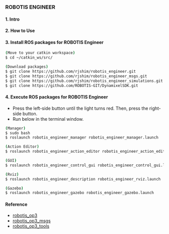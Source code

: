 ### ROBOTIS ENGINEER

#### 1. Intro

#### 2. How to Use

#### 3. Install ROS packages for ROBOTIS Engineer
```sh
(Move to your catkin workspace)
$ cd ~/catkin_ws/src/

(Download packages)
$ git clone https://github.com/rjshim/robotis_engineer.git
$ git clone https://github.com/rjshim/robotis_engineer_msgs.git
$ git clone https://github.com/rjshim/robotis_engineer_simulations.git
$ git clone https://github.com/ROBOTIS-GIT/DynamixelSDK.git
```

#### 4. Execute ROS packages for ROBOTIS Engineer
- Press the left-side button until the light turns red. Then, press the right-side button.
- Run below in the terminal window.

```sh
(Manager)
$ sudo bash
$ roslaunch robotis_engineer_manager robotis_engineer_manager.launch

(Action Editor)
$ roslaunch robotis_engineer_action_editor robotis_engineer_action_editor.launch

(GUI)
$ roslaunch robotis_engineer_control_gui robotis_engineer_control_gui.launch

(Rviz)
$ roslaunch robotis_engineer_description robotis_engineer_rviz.launch

(Gazebo)
$ roslaunch robotis_engineer_gazebo robotis_engineer_gazebo.launch
```

#### Reference
- [robotis_op3](https://github.com/ROBOTIS-GIT/ROBOTIS-OP3)
- [robotis_op3_msgs](https://github.com/ROBOTIS-GIT/ROBOTIS-OP3-msgs)
- [robotis_op3_tools](https://github.com/ROBOTIS-GIT/ROBOTIS-OP3-Tools)
